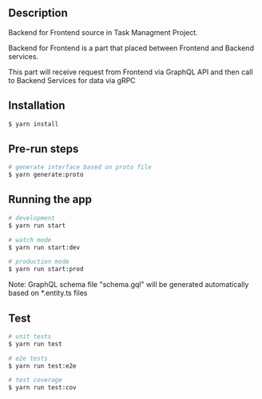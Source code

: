 ## Description

Backend for Frontend source in Task Managment Project.

Backend for Frontend is a part that placed between Frontend and Backend services.

This part will receive request from Frontend via GraphQL API and then call to Backend Services for data via gRPC

## Installation

```bash
$ yarn install
```

## Pre-run steps

```bash
# generate interface based on proto file
$ yarn generate:proto
```

## Running the app

```bash
# development
$ yarn run start

# watch mode
$ yarn run start:dev

# production mode
$ yarn run start:prod
```

Note: GraphQL schema file "schema.gql" will be generated automatically based on \*.entity.ts files

## Test

```bash
# unit tests
$ yarn run test

# e2e tests
$ yarn run test:e2e

# test coverage
$ yarn run test:cov
```
